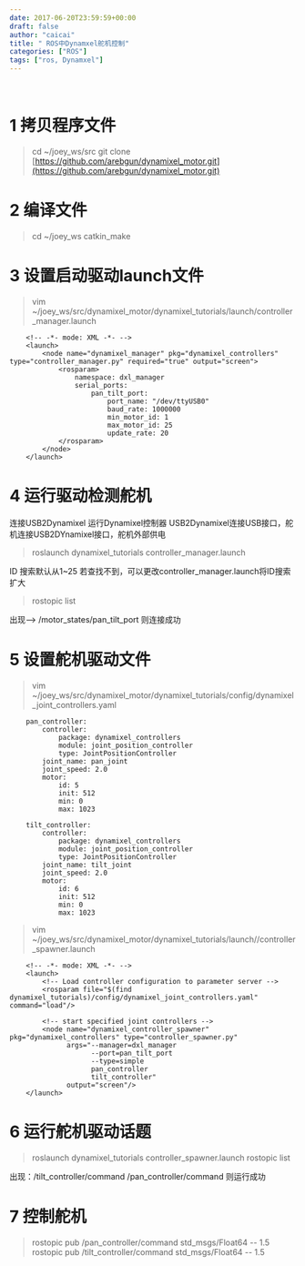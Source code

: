 ```yaml
---
date: 2017-06-20T23:59:59+00:00
draft: false
author: "caicai"
title: " ROS中Dynamxel舵机控制"
categories: ["ROS"]
tags: ["ros, Dynamxel"]
---
```


​				

# 1 拷贝程序文件

> cd ~/joey_ws/src
> git clone [https://github.com/arebgun/dynamixel_motor.git](https://github.com/arebgun/dynamixel_motor.git)

# 2 编译文件

> cd ~/joey_ws
> catkin_make

# 3 设置启动驱动launch文件

> vim ~/joey_ws/src/dynamixel_motor/dynamixel_tutorials/launch/controller_manager.launch

```
    <!-- -*- mode: XML -*- -->
    <launch>
        <node name="dynamixel_manager" pkg="dynamixel_controllers" type="controller_manager.py" required="true" output="screen">
            <rosparam>
                namespace: dxl_manager
                serial_ports:
                    pan_tilt_port:
                        port_name: "/dev/ttyUSB0"
                        baud_rate: 1000000
                        min_motor_id: 1
                        max_motor_id: 25
                        update_rate: 20
            </rosparam>
        </node>
    </launch>
```

# 4 运行驱动检测舵机

连接USB2Dynamixel 运行Dynamixel控制器
USB2Dynamixel连接USB接口，舵机连接USB2DYnamixel接口，舵机外部供电

> roslaunch dynamixel_tutorials controller_manager.launch

ID 搜索默认从1~25 若查找不到，可以更改controller_manager.launch将ID搜索扩大

> rostopic list

出现--> /motor_states/pan_tilt_port 则连接成功

# 5 设置舵机驱动文件

> vim ~/joey_ws/src/dynamixel_motor/dynamixel_tutorials/config/dynamixel_joint_controllers.yaml

```
    pan_controller:
        controller:
            package: dynamixel_controllers
            module: joint_position_controller
            type: JointPositionController
        joint_name: pan_joint
        joint_speed: 2.0
        motor:
            id: 5
            init: 512
            min: 0
            max: 1023

    tilt_controller:
        controller:
            package: dynamixel_controllers
            module: joint_position_controller
            type: JointPositionController
        joint_name: tilt_joint
        joint_speed: 2.0
        motor:
            id: 6
            init: 512
            min: 0
            max: 1023
```

> vim ~/joey_ws/src/dynamixel_motor/dynamixel_tutorials/launch//controller_spawner.launch

```
    <!-- -*- mode: XML -*- -->
    <launch>
        <!-- Load controller configuration to parameter server -->
        <rosparam file="$(find dynamixel_tutorials)/config/dynamixel_joint_controllers.yaml" command="load"/>

        <!-- start specified joint controllers -->
        <node name="dynamixel_controller_spawner" pkg="dynamixel_controllers" type="controller_spawner.py"
              args="--manager=dxl_manager
                    --port=pan_tilt_port
                    --type=simple
                    pan_controller
                    tilt_controller"
              output="screen"/>
    </launch>
```

# 6 运行舵机驱动话题

> roslaunch dynamixel_tutorials controller_spawner.launch
> rostopic list

出现：/tilt_controller/command /pan_controller/command 则运行成功

# 7 控制舵机

> rostopic pub /pan_controller/command std_msgs/Float64 -- 1.5
> rostopic pub /tilt_controller/command std_msgs/Float64 -- 1.5
